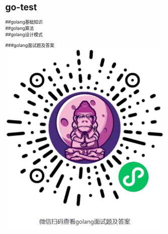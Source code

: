 # go-test  

##golang基础知识  
##golang算法  
##golang设计模式











































###golang面试题及答案  
![Image 微信小程序搜索《猿类猩球》](./interview.png)  


